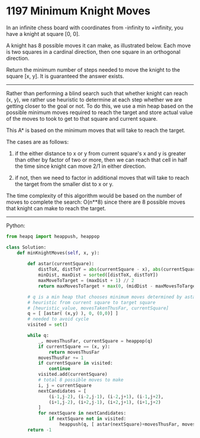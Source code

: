 1197 Minimum Knight Moves
=========================

In an infinite chess board with coordinates from -infinity to +infinity, you
have a knight at square [0, 0].

A knight has 8 possible moves it can make, as illustrated below. Each move is
two squares in a cardinal direction, then one square in an orthogonal
direction.

Return the minimum number of steps needed to move the knight to the square [x,
y].  It is guaranteed the answer exists.

---

Rather than performing a blind search such that whether knight can reach (x,
y), we rather use heuristic to determine at each step whether we are getting
closer to the goal or not. To do this, we use a min heap based on the possible
minimum moves required to reach the target and store actual value of the moves to
took to get to that square and current square.

This A* is based on the minimum moves that will take to reach the target.

The cases are as follows:

1. if the either distance to x or y from current square's x and y is greater
   than other by factor of two or more, then we can reach that cell in half the
   time since knight can move 2/1 in either direction.

2. if not, then we need to factor in additional moves that will take to reach
   the target from the smaller dist to x or y.

The time complexity of this algorithm would be based on the number of moves to
complete the search: O(n**8) since there are 8 possible moves that knight can
make to reach the target.

---

Python:

```python
from heapq import heappush, heappop

class Solution:
    def minKnightMoves(self, x, y):
        
        def astar(currentSquare):
            distToX, distToY = abs(currentSquare - x), abs(currentSquare - y)
            minDist, maxDist = sorted([distToX, distToY])
            maxMoveToTarget = (maxDist + 1) // 2
            return maxMovesToTarget + max(0, (midDist - maxMovesToTarget + 1) // 2)

        # q is a min heap that chooses minimum moves determined by astar
        # heuristic from current square to target square
        # [heuristic_value, movesTakenThusFar, currentSquare]
        q = [ [astar( (x,y) ), 0, (0,0)] ]
        # needed to avoid cycle
        visited = set()

        while q:
            _, movesThusFar, currentSquare = heappop(q)
            if currentSquare == (x, y):
                return movesThusFar
            movesThusFar += 1
            if currentSquare in visited:
                continue
            visited.add(currentSquare)
            # total 8 possible moves to make
            i, j = currentSquare
            nextCandidates = [
                (i-1,j-2), (i-2,j-1), (i-2,j+1), (i-1,j+2),
                (i+1,j-2), (i+2,j-1), (i+2,j+1), (i+1,j+2)
            ]
            for nextSquare in nextCandidates:
                if nextSquare not in visited:
                    heappush(q, [ astar(nextSquare)+movesThusFar, movesThusFar, nextSquare ])
        return -1
```



